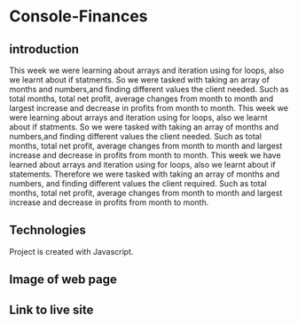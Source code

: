 # Console-Finances

## introduction
This week we were learning about arrays and iteration using for loops, also we learnt about if statments. So we were tasked with taking an array of months and numbers,and finding different values the client needed. Such as total months, total net profit, average changes from  month to month and largest increase and decrease in profits from month to month.
This week we were learning about arrays and iteration using for loops, also we learnt about if statments. So we were tasked with taking an array of months and numbers,and finding different values the client needed. Such as total months, total net profit, average changes from  month to month and largest increase and decrease in profits from month to month.
This week we have learned about arrays and iteration using for loops, also we learnt about if statements. Therefore we were tasked with taking an array of months and numbers, and finding different values the client required. Such as total months, total net profit, average changes from  month to month and largest increase and decrease in profits from month to month.
## Technologies
Project is created with Javascript.

## Image of web page




## Link to live site

